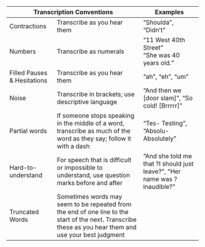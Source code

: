 <table class="table-conventions">
  <thead>
    <tr>
      <th colspan="2">Transcription Conventions</th>
      <th>Examples</th>
    </tr>
  </thead>
  <tbody>
    <tr>
      <td>Contractions</td>
      <td>Transcribe as you hear them</td>
      <td>“Shoulda”, “Didn’t”</td>
    </tr>
    <tr>
      <td>Numbers</td>
      <td>Transcribe as numerals</td>
      <td>“11 West 40th Street”<br />“She was 40 years old.”</td>
    </tr>
    <tr>
      <td>Filled Pauses &amp; Hesitations</td>
      <td>Transcribe as you hear them</td>
      <td>“ah”, “eh”, “um”</td>
    </tr>
    <tr>
      <td>Noise</td>
      <td>Transcribe in brackets; use descriptive language</td>
      <td>“And then we [door slam]”, “So cold! [Brrrrr]”</td>
    </tr>
    <tr>
      <td>Partial words</td>
      <td>If someone stops speaking in the middle of a word, transcribe as much of the word as they say; follow it with a dash</td>
      <td>“Tes- Testing”, “Absolu- Absolutely”</td>
    </tr>
    <tr>
      <td>Hard-to-understand</td>
      <td>For speech that is difficult or impossible to understand, use question marks before and after</td>
      <td>“And she told me that ?I should just leave?”, “Her name was ?inaudible?”</td>
    </tr>
    <tr>
      <td>Truncated Words</td>
      <td>Sometimes words may seem to be repeated from the end of one line to the start of the next. Transcribe these as you hear them and use your best judgment</td>
      <td></td>
    </tr>
  </tbody>
</table>
